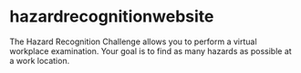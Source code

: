 # hazardrecognitionwebsite
The Hazard Recognition Challenge allows you to perform a virtual workplace examination. Your goal is to find as many hazards as possible at a work location.
